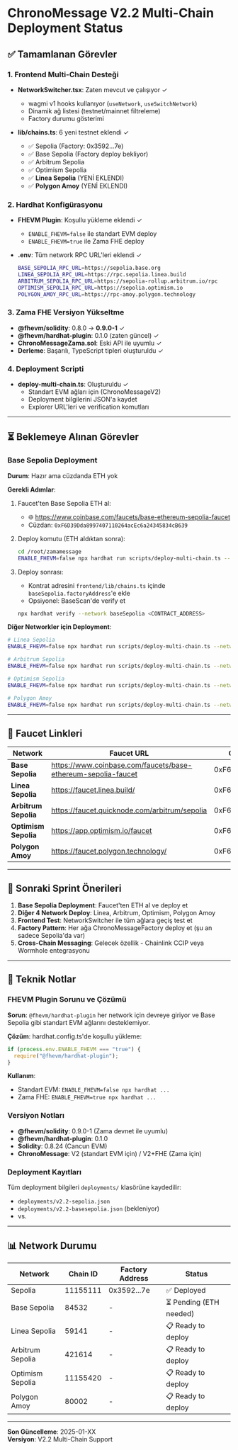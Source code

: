 # ChronoMessage V2.2 Multi-Chain Deployment Status

## ✅ Tamamlanan Görevler

### 1. Frontend Multi-Chain Desteği
- **NetworkSwitcher.tsx**: Zaten mevcut ve çalışıyor ✓
  - wagmi v1 hooks kullanıyor (`useNetwork`, `useSwitchNetwork`)
  - Dinamik ağ listesi (testnet/mainnet filtreleme)
  - Factory durumu gösterimi
  
- **lib/chains.ts**: 6 yeni testnet eklendi ✓
  - ✅ Sepolia (Factory: 0x3592...7e)
  - ✅ Base Sepolia (Factory deploy bekliyor)
  - ✅ Arbitrum Sepolia
  - ✅ Optimism Sepolia
  - ✅ **Linea Sepolia** (YENİ EKLENDI)
  - ✅ **Polygon Amoy** (YENİ EKLENDI)

### 2. Hardhat Konfigürasyonu
- **FHEVM Plugin**: Koşullu yükleme eklendi ✓
  - `ENABLE_FHEVM=false` ile standart EVM deploy
  - `ENABLE_FHEVM=true` ile Zama FHE deploy
  
- **.env**: Tüm network RPC URL'leri eklendi ✓
  ```bash
  BASE_SEPOLIA_RPC_URL=https://sepolia.base.org
  LINEA_SEPOLIA_RPC_URL=https://rpc.sepolia.linea.build
  ARBITRUM_SEPOLIA_RPC_URL=https://sepolia-rollup.arbitrum.io/rpc
  OPTIMISM_SEPOLIA_RPC_URL=https://sepolia.optimism.io
  POLYGON_AMOY_RPC_URL=https://rpc-amoy.polygon.technology
  ```

### 3. Zama FHE Versiyon Yükseltme
- **@fhevm/solidity**: 0.8.0 → **0.9.0-1** ✓
- **@fhevm/hardhat-plugin**: 0.1.0 (zaten güncel) ✓
- **ChronoMessageZama.sol**: Eski API ile uyumlu ✓
- **Derleme**: Başarılı, TypeScript tipleri oluşturuldu ✓

### 4. Deployment Scripti
- **deploy-multi-chain.ts**: Oluşturuldu ✓
  - Standart EVM ağları için (ChronoMessageV2)
  - Deployment bilgilerini JSON'a kaydet
  - Explorer URL'leri ve verification komutları

---

## ⏳ Beklemeye Alınan Görevler

### Base Sepolia Deployment
**Durum**: Hazır ama cüzdanda ETH yok

**Gerekli Adımlar**:
1. Faucet'ten Base Sepolia ETH al:
   - 🌐 https://www.coinbase.com/faucets/base-ethereum-sepolia-faucet
   - Cüzdan: `0xF6D39Dda8997407110264acEc6a24345834cB639`
   
2. Deploy komutu (ETH aldıktan sonra):
   ```bash
   cd /root/zamamessage
   ENABLE_FHEVM=false npx hardhat run scripts/deploy-multi-chain.ts --network baseSepolia
   ```

3. Deploy sonrası:
   - Kontrat adresini `frontend/lib/chains.ts` içinde `baseSepolia.factoryAddress`'e ekle
   - Opsiyonel: BaseScan'de verify et
   ```bash
   npx hardhat verify --network baseSepolia <CONTRACT_ADDRESS>
   ```

**Diğer Networkler için Deployment**:
```bash
# Linea Sepolia
ENABLE_FHEVM=false npx hardhat run scripts/deploy-multi-chain.ts --network lineaSepolia

# Arbitrum Sepolia  
ENABLE_FHEVM=false npx hardhat run scripts/deploy-multi-chain.ts --network arbitrumSepolia

# Optimism Sepolia
ENABLE_FHEVM=false npx hardhat run scripts/deploy-multi-chain.ts --network optimismSepolia

# Polygon Amoy
ENABLE_FHEVM=false npx hardhat run scripts/deploy-multi-chain.ts --network polygonAmoy
```

---

## 📝 Faucet Linkleri

| Network | Faucet URL | Cüzdan |
|---------|-----------|--------|
| **Base Sepolia** | https://www.coinbase.com/faucets/base-ethereum-sepolia-faucet | 0xF6D39...B639 |
| **Linea Sepolia** | https://faucet.linea.build/ | 0xF6D39...B639 |
| **Arbitrum Sepolia** | https://faucet.quicknode.com/arbitrum/sepolia | 0xF6D39...B639 |
| **Optimism Sepolia** | https://app.optimism.io/faucet | 0xF6D39...B639 |
| **Polygon Amoy** | https://faucet.polygon.technology/ | 0xF6D39...B639 |

---

## 🎯 Sonraki Sprint Önerileri

1. **Base Sepolia Deployment**: Faucet'ten ETH al ve deploy et
2. **Diğer 4 Network Deploy**: Linea, Arbitrum, Optimism, Polygon Amoy
3. **Frontend Test**: NetworkSwitcher ile tüm ağlara geçiş test et
4. **Factory Pattern**: Her ağa ChronoMessageFactory deploy et (şu an sadece Sepolia'da var)
5. **Cross-Chain Messaging**: Gelecek özellik - Chainlink CCIP veya Wormhole entegrasyonu

---

## 🔧 Teknik Notlar

### FHEVM Plugin Sorunu ve Çözümü
**Sorun**: `@fhevm/hardhat-plugin` her network için devreye giriyor ve Base Sepolia gibi standart EVM ağlarını desteklemiyor.

**Çözüm**: hardhat.config.ts'de koşullu yükleme:
```typescript
if (process.env.ENABLE_FHEVM === "true") {
  require("@fhevm/hardhat-plugin");
}
```

**Kullanım**:
- Standart EVM: `ENABLE_FHEVM=false npx hardhat ...`
- Zama FHE: `ENABLE_FHEVM=true npx hardhat ...`

### Versiyon Notları
- **@fhevm/solidity**: 0.9.0-1 (Zama devnet ile uyumlu)
- **@fhevm/hardhat-plugin**: 0.1.0
- **Solidity**: 0.8.24 (Cancun EVM)
- **ChronoMessage**: V2 (standart EVM için) / V2+FHE (Zama için)

### Deployment Kayıtları
Tüm deployment bilgileri `deployments/` klasörüne kaydedilir:
- `deployments/v2.2-sepolia.json`
- `deployments/v2.2-basesepolia.json` (bekleniyor)
- vs.

---

## 📊 Network Durumu

| Network | Chain ID | Factory Address | Status |
|---------|----------|----------------|--------|
| Sepolia | 11155111 | 0x3592...7e | ✅ Deployed |
| Base Sepolia | 84532 | - | ⏳ Pending (ETH needed) |
| Linea Sepolia | 59141 | - | 📋 Ready to deploy |
| Arbitrum Sepolia | 421614 | - | 📋 Ready to deploy |
| Optimism Sepolia | 11155420 | - | 📋 Ready to deploy |
| Polygon Amoy | 80002 | - | 📋 Ready to deploy |

---

**Son Güncelleme**: 2025-01-XX  
**Versiyon**: V2.2 Multi-Chain Support
